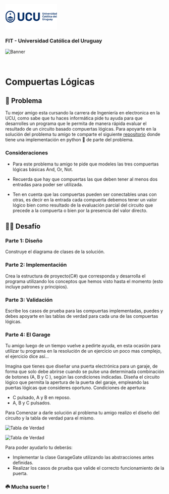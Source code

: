 ![UCU](https://github.com/ucudal/PII_Conceptos_De_POO/raw/master/Assets/logo-ucu.png)

### FIT - Universidad Católica del Uruguay

![Banner](./Assets/banner.jpeg)

<br>

# Compuertas Lógicas

## 🤯 Problema 

Tu mejor amigo esta cursando la carrera de Ingeniería en electronica en la UCU, como sabe que tu haces informática pide tu ayuda para que desarrolles un programa que le permita de manera rápida evaluar el resultado de un circuito basado compuertas lógicas. Para apoyarte en la solución del problema tu amigo te comparte el siguiente [repositorio](https://github.com/ucudal/PII_PythonToCSharp_Compuertas) donde tiene una implementación en python 🐍 de parte del problema.

### Consideraciones

* Para este problema tu amigo te pide que  modeles las tres compuertas lógicas básicas And, Or, Not.

* Recuerda que hay que compuertas las que deben tener al menos dos entradas para poder ser utilizada.

* Ten en cuenta que las compuertas pueden ser conectables unas con otras, es decir en la entrada cada compuerta debemos tener un valor lógico bien como resultado de la evaluación parcial del circuito que precede a la compuerta o bien por la presencia del valor directo. 


## 🏋️‍♀️ Desafío

### Parte 1: Diseño
Construye el diagrama de clases de la solución.

### Parte 2: Implementación
Crea la estructura de proyecto(C#) que corresponda y desarrolla el programa utilizando los conceptos que hemos visto hasta el momento (esto incluye patrones y principios).

### Parte 3: Validación
Escribe los casos de prueba para las compuertas implementadas, puedes y debes apoyarte en las tablas de verdad para cada una de las compuertas lógicas.

### Parte 4: El Garage 
Tu amigo luego de un tiempo vuelve a pedirte ayuda, en esta ocasión para utilizar tu programa en la resolución de un ejercicio un poco mas complejo, el ejercicio dice así...

Imagina que tienes que diseñar una puerta electrónica para un garaje, de forma que solo debe abrirse cuando se pulse una determinada combinación de botones (A, B y C ), según las condiciones indicadas. Diseña el circuito lógico que permita la apertura de la puerta del garaje, empleando las puertas lógicas que consideres oportuno.
Condiciones de apertura: 
* C pulsado, A y B en reposo.
* A, B y C pulsados.

Para Comenzar a darle solución al problema tu amigo realizo el diseño del circuito y la tabla de verdad para el mismo.

![Tabla de Verdad](./Assets/tablaDeVerdad.png)

![Tabla de Verdad](./Assets/circuit.png)

Para poder ayudarlo tu deberás:

* Implementar la clase GarageGate utilizando las abstracciones antes definidas.
* Realizar los casos de prueba que valide el correcto funcionamiento de la puerta.

### ☘️ Mucha suerte !




